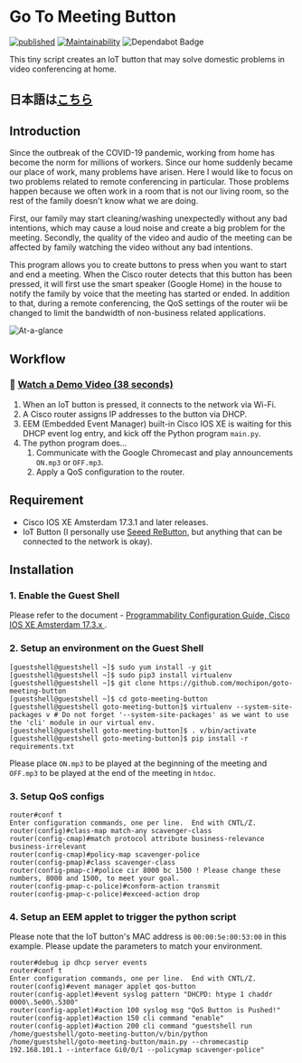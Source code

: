 # Go To Meeting Button

[![published](https://static.production.devnetcloud.com/codeexchange/assets/images/devnet-published.svg)](https://developer.cisco.com/codeexchange/github/repo/mochipon/goto-meeting-button)
[![Maintainability](https://api.codeclimate.com/v1/badges/4986b77fa0b2762c6c4f/maintainability)](https://codeclimate.com/github/mochipon/goto-meeting-button/maintainability)
![Dependabot Badge](https://badgen.net/dependabot/mochipon/goto-meeting-button?icon=dependabot)

This tiny script creates an IoT button that may solve domestic problems in video conferencing at home.

## 日本語は[こちら](https://qiita.com/matagawa/items/951c65a07cf8a46c0760)

## Introduction

Since the outbreak of the COVID-19 pandemic, working from home has become the norm for millions of workers. Since our home suddenly became our place of work, many problems have arisen. Here I would like to focus on two problems related to remote conferencing in particular. Those problems happen because we often work in a room that is not our living room, so the rest of the family doesn't know what we are doing.

First, our family may start cleaning/washing unexpectedly without any bad intentions, which may cause a loud noise and create a big problem for the meeting. Secondly, the quality of the video and audio of the meeting can be affected by family watching the video without any bad intentions.

This program allows you to create buttons to press when you want to start and end a meeting. When the Cisco router detects that this button has been pressed, it will first use the smart speaker (Google Home) in the house to notify the family by voice that the meeting has started or ended. In addition to that, during a remote conferencing, the QoS settings of the router wii be changed to limit the bandwidth of non-business related applications.

![At-a-glance](https://qiita-image-store.s3.ap-northeast-1.amazonaws.com/0/214716/1a11f38d-6076-837f-1899-e146cdcefc00.png)

## Workflow

### 👀 [Watch a Demo Video (38 seconds)](https://vimeo.com/489768835)

1. When an IoT button is pressed, it connects to the network via Wi-Fi.
2. A Cisco router assigns IP addresses to the button via DHCP.
3. EEM (Embedded Event Manager) built-in Cisco IOS XE is waiting for this DHCP event log entry, and kick off the Python program `main.py`. 
4. The python program does...
    1. Communicate with the Google Chromecast and play announcements `ON.mp3` or `OFF.mp3`.
    2. Apply a QoS configuration to the router.

## Requirement

- Cisco IOS XE Amsterdam 17.3.1 and later releases.
- IoT Button (I personally use [Seeed ReButton](https://seeedjp.github.io/ReButton/), but anything that can be connected to the network is okay).

## Installation

### 1. Enable the Guest Shell
Please refer to the document - [Programmability Configuration Guide, Cisco IOS XE Amsterdam 17.3.x
](https://www.cisco.com/c/en/us/td/docs/ios-xml/ios/prog/configuration/173/b_173_programmability_cg/guest_shell.html).

### 2. Setup an environment on the Guest Shell
```shell
[guestshell@guestshell ~]$ sudo yum install -y git
[guestshell@guestshell ~]$ sudo pip3 install virtualenv
[guestshell@guestshell ~]$ git clone https://github.com/mochipon/goto-meeting-button
[guestshell@guestshell ~]$ cd goto-meeting-button
[guestshell@guestshell goto-meeting-button]$ virtualenv --system-site-packages v # Do not forget '--system-site-packages' as we want to use the 'cli' module in our virtual env.
[guestshell@guestshell goto-meeting-button]$ . v/bin/activate
[guestshell@guestshell goto-meeting-button]$ pip install -r requirements.txt
```

Please place `ON.mp3` to be played at the beginning of the meeting and `OFF.mp3` to be played at the end of the meeting in `htdoc`.

### 3. Setup QoS configs 
```shell
router#conf t
Enter configuration commands, one per line.  End with CNTL/Z.
router(config)#class-map match-any scavenger-class
router(config-cmap)#match protocol attribute business-relevance business-irrelevant
router(config-cmap)#policy-map scavenger-police
router(config-pmap)#class scavenger-class
router(config-pmap-c)#police cir 8000 bc 1500 ! Please change these numbers, 8000 and 1500, to meet your goal.
router(config-pmap-c-police)#conform-action transmit
router(config-pmap-c-police)#exceed-action drop
```

### 4. Setup an EEM applet to trigger the python script

Please note that the IoT button's MAC address is `00:00:5e:00:53:00` in this example. Please update the parameters to match your environment.

```shell
router#debug ip dhcp server events
router#conf t
Enter configuration commands, one per line.  End with CNTL/Z.
router(config)#event manager applet qos-button
router(config-applet)#event syslog pattern "DHCPD: htype 1 chaddr 0000\.5e00\.5300"
router(config-applet)#action 100 syslog msg "QoS Button is Pushed!"
router(config-applet)#action 150 cli command "enable"
router(config-applet)#action 200 cli command "guestshell run /home/guestshell/goto-meeting-button/v/bin/python /home/guestshell/goto-meeting-button/main.py --chromecastip 192.168.101.1 --interface Gi0/0/1 --policymap scavenger-police"
```

